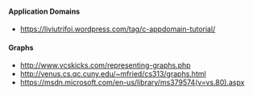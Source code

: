 #### Application Domains ####
* https://liviutrifoi.wordpress.com/tag/c-appdomain-tutorial/

#### Graphs ####
* http://www.vcskicks.com/representing-graphs.php
* http://venus.cs.qc.cuny.edu/~mfried/cs313/graphs.html
* https://msdn.microsoft.com/en-us/library/ms379574(v=vs.80).aspx
